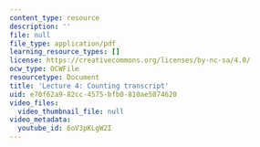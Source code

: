 ```yaml
---
content_type: resource
description: ''
file: null
file_type: application/pdf
learning_resource_types: []
license: https://creativecommons.org/licenses/by-nc-sa/4.0/
ocw_type: OCWFile
resourcetype: Document
title: 'Lecture 4: Counting transcript'
uid: e70f62a9-82cc-4575-bfb0-810ae5074620
video_files:
  video_thumbnail_file: null
video_metadata:
  youtube_id: 6oV3pKLgW2I
---
```


